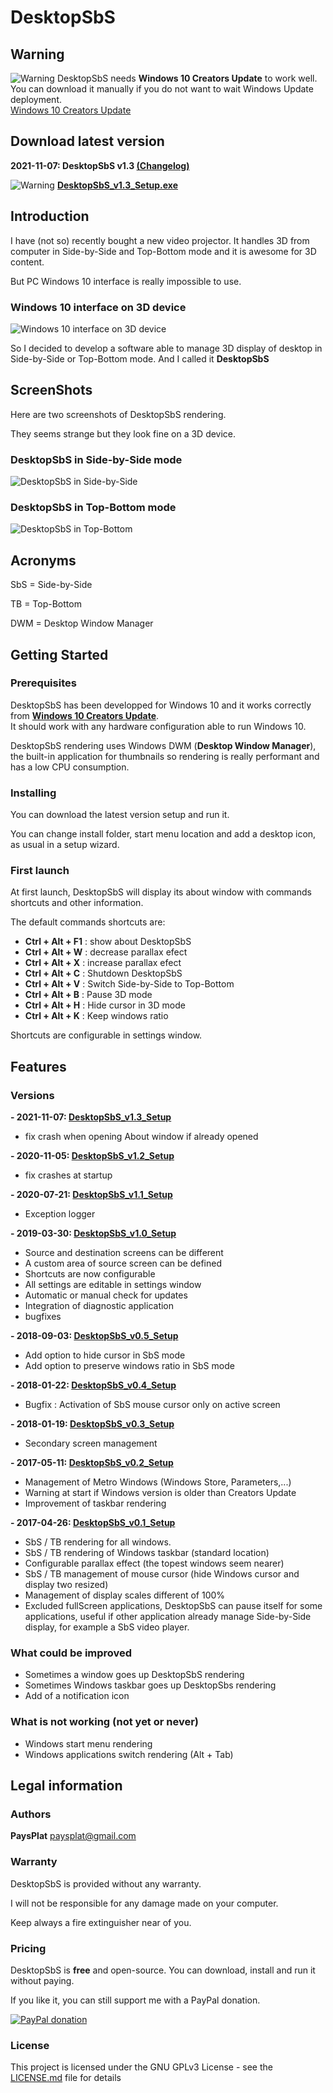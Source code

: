 # DesktopSbS

## Warning

![Warning](./Res/img/warning.png) DesktopSbS needs **Windows 10 Creators Update** to work well.  
You can download it manually if you do not want to wait Windows Update deployment.  
[Windows 10 Creators Update](https://www.microsoft.com/en-us/software-download/windows10)

## Download latest version

**2021-11-07: DesktopSbS v1.3 [(Changelog)](#versions)**

![Warning](./Res/img/DesktopSbS_64.png) **[DesktopSbS_v1.3_Setup.exe](https://github.com/PaysPlat/DesktopSbS/releases/download/v1.3/DesktopSbS_v1.3_Setup.exe)**

## Introduction

I have (not so) recently bought a new video projector. It handles 3D from computer in Side-by-Side and Top-Bottom mode and it is awesome for 3D content.

But PC Windows 10 interface is really impossible to use.

### Windows 10 interface on 3D device

![Windows 10 interface on 3D device](./Res/ScreenShots/Default-Rendering.png)

So I decided to develop a software able to manage 3D display of desktop in Side-by-Side or Top-Bottom mode. And I called it **DesktopSbS**

## ScreenShots

Here are two screenshots of DesktopSbS rendering.

They seems strange but they look fine on a 3D device.

### DesktopSbS in Side-by-Side mode

![DesktopSbS in Side-by-Side](./Res/ScreenShots/Side-by-Side.png)

### DesktopSbS in Top-Bottom mode

![DesktopSbS in Top-Bottom](./Res/ScreenShots/Top-Bottom.png)

## Acronyms

SbS = Side-by-Side

TB  = Top-Bottom

DWM = Desktop Window Manager

## Getting Started

### Prerequisites

DesktopSbS has been developped for Windows 10 and it works correctly from **[Windows 10 Creators Update](https://www.microsoft.com/en-us/software-download/windows10)**.  
It should work with any hardware configuration able to run Windows 10.

DesktopSbS rendering uses Windows DWM (**Desktop Window Manager**), the built-in application for thumbnails so rendering is really performant and has a low CPU consumption.

### Installing

You can download the latest version setup and run it.

You can change install folder, start menu location and add a desktop icon, as usual in a setup wizard.

### First launch

At first launch, DesktopSbS will display its about window with commands shortcuts and other information.

The default commands shortcuts are:

- **Ctrl + Alt + F1** : show about DesktopSbS
- **Ctrl + Alt + W** : decrease parallax efect
- **Ctrl + Alt + X** : increase parallax efect
- **Ctrl + Alt + C** : Shutdown DesktopSbS
- **Ctrl + Alt + V** : Switch Side-by-Side to Top-Bottom
- **Ctrl + Alt + B** : Pause 3D mode
- **Ctrl + Alt + H** : Hide cursor in 3D mode
- **Ctrl + Alt + K** : Keep windows ratio

Shortcuts are configurable in settings window.

## Features

### Versions

**- 2021-11-07: [DesktopSbS_v1.3_Setup](https://github.com/PaysPlat/DesktopSbS/releases/download/v1.3/DesktopSbS_v1.3_Setup.exe)**

- fix crash when opening About window if already opened

**- 2020-11-05: [DesktopSbS_v1.2_Setup](https://github.com/PaysPlat/DesktopSbS/releases/download/v1.2/DesktopSbS_v1.2_Setup.exe)**

- fix crashes at startup

**- 2020-07-21: [DesktopSbS_v1.1_Setup](https://github.com/PaysPlat/DesktopSbS/releases/download/v1.1/DesktopSbS_v1.1_Setup.exe)**

- Exception logger

**- 2019-03-30: [DesktopSbS_v1.0_Setup](https://github.com/PaysPlat/DesktopSbS/releases/download/v1.0/DesktopSbS_v1.0_Setup.exe)**

- Source and destination screens can be different
- A custom area of source screen can be defined
- Shortcuts are now configurable
- All settings are editable in settings window
- Automatic or manual check for updates
- Integration of diagnostic application
- bugfixes

**- 2018-09-03: [DesktopSbS_v0.5_Setup](https://github.com/PaysPlat/DesktopSbS/releases/download/v0.5/DesktopSbS_v0.5_Setup.exe)**

- Add option to hide cursor in SbS mode
- Add option to preserve windows ratio in SbS mode

**- 2018-01-22: [DesktopSbS_v0.4_Setup](https://github.com/PaysPlat/DesktopSbS/releases/download/v0.4/DesktopSbS_v0.4_Setup.exe)**

- Bugfix : Activation of SbS mouse cursor only on active screen

**- 2018-01-19: [DesktopSbS_v0.3_Setup](https://github.com/PaysPlat/DesktopSbS/releases/download/v0.3/DesktopSbS_v0.3_Setup.exe)**

- Secondary screen management

**- 2017-05-11: [DesktopSbS_v0.2_Setup](https://github.com/PaysPlat/DesktopSbS/releases/download/v0.2/DesktopSbS_v0.2_Setup.exe)**

- Management of Metro Windows (Windows Store, Parameters,...)
- Warning at start if Windows version is older than Creators Update
- Improvement of taskbar rendering

**- 2017-04-26: [DesktopSbS_v0.1_Setup](https://github.com/PaysPlat/DesktopSbS/releases/download/v0.1/DesktopSbS_v0.1_Setup.exe)**

- SbS / TB rendering for all windows.
- SbS / TB rendering of Windows taskbar (standard location)
- Configurable parallax effect (the topest windows seem nearer)
- SbS / TB management of mouse cursor (hide Windows cursor and display two resized)
- Management of display scales different of 100%
- Excluded fullScreen applications, DesktopSbS can pause itself for some applications, useful if other application already manage Side-by-Side display, for example a SbS video player.

### What could be improved

- Sometimes a window goes up DesktopSbS rendering
- Sometimes Windows taskbar goes up DesktopSbs rendering
- Add of a notification icon

### What is not working (not yet or never)

- Windows start menu rendering
- Windows applications switch rendering (Alt + Tab)

## Legal information

### Authors

**PaysPlat** [paysplat@gmail.com](mailto:paysplat@gmail.com)

### Warranty

DesktopSbS is provided without any warranty.

I will not be responsible for any damage made on your computer.

Keep always a fire extinguisher near of you.

### Pricing

DesktopSbS is **free** and open-source.
You can download, install and run it without paying.

If you like it, you can still support me with a PayPal donation.

[![PayPal donation](./Res/img/paypal.png)](https://www.paypal.com/cgi-bin/webscr?cmd=_s-xclick&amp;hosted_button_id=YCJN2LQHDVJTN)

### License

This project is licensed under the GNU GPLv3 License - see the [LICENSE.md](LICENSE.md) file for details
